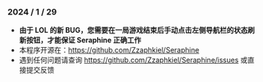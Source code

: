 ### 2024 / 1 / 29

- **由于 LOL 的新 BUG，您需要在一局游戏结束后手动点击左侧导航栏的状态刷新按钮，才能保证 Seraphine 正确工作**
- 本程序开源在：https://github.com/Zzaphkiel/Seraphine
- 遇到任何问题请查询 https://github.com/Zzaphkiel/Seraphine/issues 或直接提交反馈